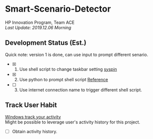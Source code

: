 # Smart-Scenario-Detector
 HP Innovation Program, Team ACE  
 *Last Update: 2019.12.06 Morning*
 
 ## Development Status (Est.)
 Quick note: version 1 is done, can use input to prompt different senario.  
 - [X] 1. Use shell script to change taskbar setting [syspin](http://www.technosys.net/products/utils/pintotaskbar)
 - [X] 2. Use python to prompt shell script [Reference](https://stackoverflow.com/questions/3777301/how-to-call-a-shell-script-from-python-code)
 - [ ] 3. Use internet connection name to trigger different shell script.
 
## Track User Habit
[Windows track your activity](https://support.microsoft.com/en-us/help/4468227/windows-10-activity-history-and-your-privacy-microsoft-privacy)  
Might be possible to leverage user's activity history for this project.
- [ ] Obtain activity history.
